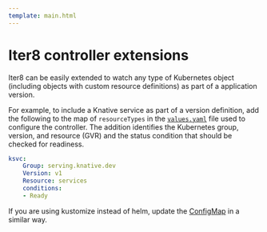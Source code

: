 ```yaml
---
template: main.html
---
```


# Iter8 controller extensions

Iter8 can be easily extended to watch any type of Kubernetes object (including objects with custom resource definitions) as part of a application version. 

For example, to include a Knative service as part of a version definition, add the following to the map of `resourceTypes` in the [`values.yaml`](https://github.com/iter8-tools/iter8/blob/v0.18.3/charts/controller/values.yaml) file used to configure the controller. The addition identifies the Kubernetes group, version, and resource (GVR) and the status condition that should be checked for readiness.

```yaml
ksvc:
    Group: serving.knative.dev
    Version: v1
    Resource: services
    conditions:
    - Ready
```

If you are using kustomize instead of helm, update the [ConfigMap](https://github.com/iter8-tools/iter8/blob/v0.18.3/kustomize/controller/namespaceScoped/configmap.yaml) in a similar way.